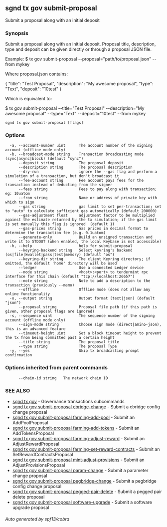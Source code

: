 ## sgnd tx gov submit-proposal

Submit a proposal along with an initial deposit

### Synopsis

Submit a proposal along with an initial deposit.
Proposal title, description, type and deposit can be given directly or through a proposal JSON file.

Example:
$ <appd> tx gov submit-proposal --proposal="path/to/proposal.json" --from mykey

Where proposal.json contains:

{
  "title": "Test Proposal",
  "description": "My awesome proposal",
  "type": "Text",
  "deposit": "10test"
}

Which is equivalent to:

$ <appd> tx gov submit-proposal --title="Test Proposal" --description="My awesome proposal" --type="Text" --deposit="10test" --from mykey

```
sgnd tx gov submit-proposal [flags]
```

### Options

```
  -a, --account-number uint      The account number of the signing account (offline mode only)
  -b, --broadcast-mode string    Transaction broadcasting mode (sync|async|block) (default "sync")
      --deposit string           The proposal deposit
      --description string       The proposal description
      --dry-run                  ignore the --gas flag and perform a simulation of a transaction, but don't broadcast it
      --fee-account string       Fee account pays fees for the transaction instead of deducting from the signer
      --fees string              Fees to pay along with transaction; eg: 10uatom
      --from string              Name or address of private key with which to sign
      --gas string               gas limit to set per-transaction; set to "auto" to calculate sufficient gas automatically (default 200000)
      --gas-adjustment float     adjustment factor to be multiplied against the estimate returned by the tx simulation; if the gas limit is set manually this flag is ignored  (default 1)
      --gas-prices string        Gas prices in decimal format to determine the transaction fee (e.g. 0.1uatom)
      --generate-only            Build an unsigned transaction and write it to STDOUT (when enabled, the local Keybase is not accessible)
  -h, --help                     help for submit-proposal
      --keyring-backend string   Select keyring's backend (os|file|kwallet|pass|test|memory) (default "os")
      --keyring-dir string       The client Keyring directory; if omitted, the default 'home' directory will be used
      --ledger                   Use a connected Ledger device
      --node string              <host>:<port> to tendermint rpc interface for this chain (default "tcp://localhost:26657")
      --note string              Note to add a description to the transaction (previously --memo)
      --offline                  Offline mode (does not allow any online functionality
  -o, --output string            Output format (text|json) (default "json")
      --proposal string          Proposal file path (if this path is given, other proposal flags are ignored)
  -s, --sequence uint            The sequence number of the signing account (offline mode only)
      --sign-mode string         Choose sign mode (direct|amino-json), this is an advanced feature
      --timeout-height uint      Set a block timeout height to prevent the tx from being committed past a certain height
      --title string             The proposal title
      --type string              The proposal Type
  -y, --yes                      Skip tx broadcasting prompt confirmation
```

### Options inherited from parent commands

```
      --chain-id string   The network chain ID
```

### SEE ALSO

* [sgnd tx gov](sgnd_tx_gov.md)	 - Governance transactions subcommands
* [sgnd tx gov submit-proposal cbridge-change](sgnd_tx_gov_submit-proposal_cbridge-change.md)	 - Submit a cbridge config change proposal
* [sgnd tx gov submit-proposal farming-add-pool](sgnd_tx_gov_submit-proposal_farming-add-pool.md)	 - Submit an AddPoolProposal
* [sgnd tx gov submit-proposal farming-add-tokens](sgnd_tx_gov_submit-proposal_farming-add-tokens.md)	 - Submit an AddTokensProposal
* [sgnd tx gov submit-proposal farming-adjust-reward](sgnd_tx_gov_submit-proposal_farming-adjust-reward.md)	 - Submit an AdjustRewardProposal
* [sgnd tx gov submit-proposal farming-set-reward-contracts](sgnd_tx_gov_submit-proposal_farming-set-reward-contracts.md)	 - Submit an SetRewardContractsProposal
* [sgnd tx gov submit-proposal mint-adjust-provisions](sgnd_tx_gov_submit-proposal_mint-adjust-provisions.md)	 - Submit an AdjustProvisionsProposal
* [sgnd tx gov submit-proposal param-change](sgnd_tx_gov_submit-proposal_param-change.md)	 - Submit a parameter change proposal
* [sgnd tx gov submit-proposal pegbridge-change](sgnd_tx_gov_submit-proposal_pegbridge-change.md)	 - Submit a pegbridge config change proposal
* [sgnd tx gov submit-proposal pegged-pair-delete](sgnd_tx_gov_submit-proposal_pegged-pair-delete.md)	 - Submit a pegged pair delete proposal
* [sgnd tx gov submit-proposal software-upgrade](sgnd_tx_gov_submit-proposal_software-upgrade.md)	 - Submit a software upgrade proposal

###### Auto generated by spf13/cobra
